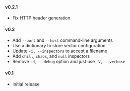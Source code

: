 #### v0.2.1
- Fix HTTP header generation

#### v0.2
- Add `--port` and `--host` command-line arguments
- Use a dictionary to store vector configuration
- Update `-i, --inspectors` to accept a filename
- Add `chill`, `chaos`, and `null` inspectors
- Remove `-d, --debug` option and just use `-V, --verbose`

#### v0.1
- Initial release
